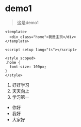 # demo1

> 这是demo1

```vue
<template>
  <div class="home">我是主页</div>
</template>

<script setup lang="ts"></script>

<style scoped>
.home {
  font-size: 100px;
}
</style>
```

1. 好好学习
2. 天天向上
3. 学习第一

- 你好
- 我好
- 大家好
